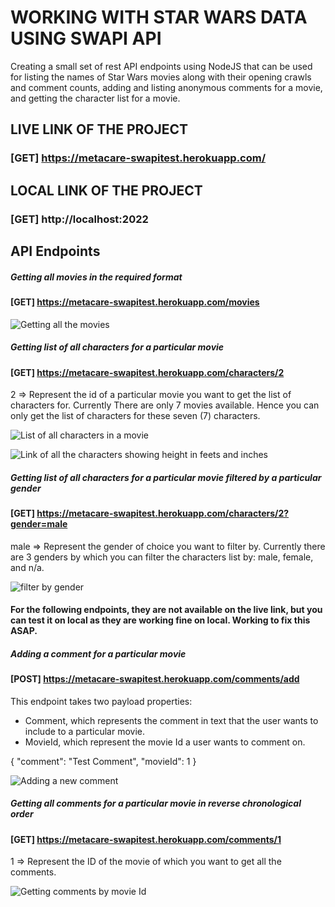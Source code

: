 # WORKING WITH STAR WARS DATA USING SWAPI API

Creating a small set of rest API endpoints using NodeJS that can be used for listing the names of Star Wars movies along with their opening crawls and comment counts, adding and listing anonymous comments for a movie, and getting the character list for a movie.

## LIVE LINK OF THE PROJECT
### [GET] https://metacare-swapitest.herokuapp.com/

## LOCAL LINK OF THE PROJECT
### [GET] http://localhost:2022

## API Endpoints

##### Getting all movies in the required format
#### [GET] https://metacare-swapitest.herokuapp.com/movies

![Getting all the movies](https://drive.google.com/file/d/1dk-GKXYtBWHfsHLdZtzEJ-6IjPR6lSEQ/view?usp=sharing)


##### Getting list of all characters for a particular movie
#### [GET] https://metacare-swapitest.herokuapp.com/characters/2

2 => Represent the id of a particular movie you want to get the list of characters for.
Currently There are only 7 movies available. Hence you can only get the list of characters for these seven (7) characters. 

![List of all characters in a movie](https://drive.google.com/file/d/1WGAiUpxRcT32vyl5DwESl_C0eg-258fa/view?usp=sharing)

![Link of all the characters showing height in feets and inches](https://drive.google.com/file/d/1IhCuOa2xJut9UC9bXm0KKaT2CQb1BiHl/view?usp=sharing)

##### Getting list of all characters for a particular movie filtered by a particular gender
#### [GET] https://metacare-swapitest.herokuapp.com/characters/2?gender=male

male => Represent the gender of choice you want to filter by.
Currently there are 3 genders by which you can filter the characters list by: male, female, and n/a.

![filter by gender](https://drive.google.com/file/d/1roWpmpxlDbJFdbiPR7uDAHc-4jrGyPnd/view?usp=sharing)

#### For the following endpoints, they are not available on the live link, but you can test it on local as they are working fine on local. Working to fix this ASAP.

##### Adding a comment for a particular movie
#### [POST] https://metacare-swapitest.herokuapp.com/comments/add

This endpoint takes two payload properties: 
- Comment, which represents the comment in text that the user wants to include to a particular movie.
- MovieId, which represent the movie Id a user wants to comment on.

{
    "comment": "Test Comment",
    "movieId": 1
}

![Adding a new comment](https://drive.google.com/file/d/1YcG7kSMlSrVE3b-1_ao6KmWEWEF-yk4M/view?usp=sharing)

##### Getting all comments for a particular movie in reverse chronological order
#### [GET] https://metacare-swapitest.herokuapp.com/comments/1

1 => Represent the ID of the movie of which you want to get all the comments.

![Getting comments by movie Id](https://drive.google.com/file/d/1B1Ng3PqDzK1qs46Hm8ZqjWFEThN17yAz/view?usp=sharing)
